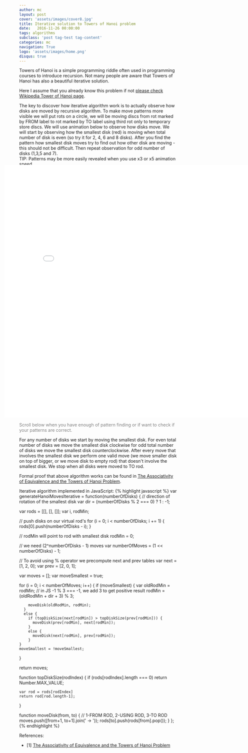 ```yaml
---
author: mc
layout: post
cover: 'assets/images/cover8.jpg'
title: Iterative solution to Towers of Hanoi problem
date:   2016-11-26 00:00:00
tags: algorithms
subclass: 'post tag-test tag-content'
categories: mc
navigation: True
logo: 'assets/images/home.png'
disqus: true
---
```


Towers of Hanoi is a simple programming riddle often used 
in programming courses to
introduce recursion.
Not many people are aware that Towers of Hanoi has
also a beautiful iterative solution.

Here I assume that you already know this problem if not 
[please check Wikipedia Tower of Hanoi page](https://en.wikipedia.org/wiki/Tower_of_Hanoi).

The key to discover how iterative algorithm work is to actually observe how
disks are moved by recursive algorithm.
To make move patterns more visible we will put rots 
on a circle, we will be moving discs from rot marked by FROM label to
rot marked by TO label using third rot only to temporary store discs.
We will use animation below to
observe how disks move. We will start by observing how the smallest disk (red)
is moving when total number of disk is even (so try it for 2, 4, 6 and 8 disks).
After you find the pattern how smallest disk moves try to find out how other
disk are moving - this should not be difficult.
Then repeat observation for odd number of disks (1,3,5 and 7).  
TIP: Patterns may be more easily revealed when you use x3 or x5 animation speed

<iframe src="assets/apps/hanoi/index.html" 
	width="850" height="810"
	style="border:none; margin-left:-48px; margin-top:-20px;"></iframe>


<p style="color: gray;">
Scroll below when you have enough of pattern finding or if want to check if
your patterns are correct.
</p>

For any number of disks we start by moving the smallest disk.
For even total number of disks we move the smallest disk clockwise for
odd total number of disks we move the smallest disk counterclockwise.
After every move that involves the smallest disk we perform one
valid move 
(we move smaller disk on top of bigger, or we move disk to empty rod)
that doesn't involve the
smallest disk. We stop when all disks were moved to TO rod.

Formal proof that above algorithm works can be found in 
[The Associativity of Equivalence and the Towers of Hanoi Problem](http://www.cs.nott.ac.uk/~psarb2/MPC/Hanoi.ps.gz).

Iterative algorithm implemented in JavaScript:
{% highlight javascript %}
var generateHanoiMovesIterative = function(numberOfDisks) {
  // direction of rotation of the smallest disk
  var dir = (numberOfDisks % 2 === 0) ? 1 : -1;

  var rods = [[], [], []];
  var i, rodMin;

  // push disks on our virtual rod's
  for (i = 0; i < numberOfDisks; i += 1) {
    rods[0].push(numberOfDisks - i);
  }

  // rodMin will point to rod with smallest disk
  rodMin = 0;

  // we need (2^numberOfDisks - 1) moves
  var numberOfMoves = (1 << numberOfDisks) - 1;

  // To avoid using % operator we precompute next and prev tables
  var next = [1, 2, 0];
  var prev = [2, 0, 1];

  var moves = [];
  var moveSmallest = true;

  for (i = 0; i < numberOfMoves; i++) {
      if (moveSmallest) {
        var oldRodMin = rodMin;
        // in JS -1 % 3 === -1, we add 3 to get positive result
        rodMin = (oldRodMin + dir + 3) % 3;

        moveDisk(oldRodMin, rodMin);
      }
      else {
        if (topDiskSize(next[rodMin]) > topDiskSize(prev[rodMin])) {
          moveDisk(prev[rodMin], next[rodMin]);
        }
        else {
          moveDisk(next[rodMin], prev[rodMin]);
        }
    }
    moveSmallest = !moveSmallest;
  }

  return moves;

  function topDiskSize(rodIndex) {
    if (rods[rodIndex].length === 0) return Number.MAX_VALUE;

    var rod = rods[rodIndex]
    return rod[rod.length-1];
  }

  function moveDisk(from, to) {
    // 1-FROM ROD, 2-USING ROD, 3-TO ROD
    moves.push([from+1, to+1].join(' -> '));
    rods[to].push(rods[from].pop());
  }
};
{% endhighlight %}

References:

* [1] [The Associativity of Equivalence and the Towers of Hanoi Problem](http://www.cs.nott.ac.uk/~psarb2/MPC/Hanoi.ps.gz)

